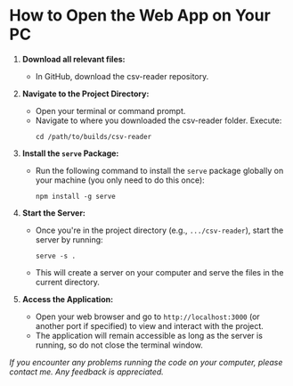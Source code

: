 # How to Open the Web App on Your PC

1. **Download all relevant files:**
   - In GitHub, download the csv-reader repository.

2. **Navigate to the Project Directory:**
   - Open your terminal or command prompt.
   - Navigate to where you downloaded the csv-reader folder. Execute:
     ```
     cd /path/to/builds/csv-reader
     ```

3. **Install the `serve` Package:**
   - Run the following command to install the `serve` package globally on your machine (you only need to do this once):
     ```
     npm install -g serve
     ```

4. **Start the Server:**
   - Once you're in the project directory (e.g., `.../csv-reader`), start the server by running:
     ```
     serve -s .
     ```
   - This will create a server on your computer and serve the files in the current directory.

5. **Access the Application:**
   - Open your web browser and go to `http://localhost:3000` (or another port if specified) to view and interact with the project.
   - The application will remain accessible as long as the server is running, so do not close the terminal window.

*If you encounter any problems running the code on your computer, please contact me.*
*Any feedback is appreciated.*